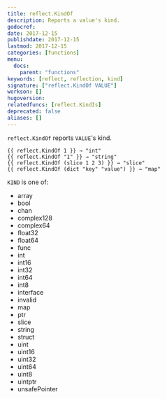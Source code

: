 ```yaml
---
title: reflect.KindOf
description: Reports a value's kind.
godocref:
date: 2017-12-15
publishdate: 2017-12-15
lastmod: 2017-12-15
categories: [functions]
menu:
  docs:
    parent: "functions"
keywords: [reflect, reflection, kind]
signature: ["reflect.KindOf VALUE"]
workson: []
hugoversion:
relatedfuncs: [reflect.KindIs]
deprecated: false
aliases: []
---
```


`reflect.KindOf` reports `VALUE`'s kind.

    {{ reflect.KindOf 1 }} → "int"
    {{ reflect.KindOf "1" }} → "string"
    {{ reflect.KindOf (slice 1 2 3) }} → "slice"
    {{ reflect.KindOf (dict "key" "value") }} → "map"

`KIND` is one of:

* array
* bool
* chan
* complex128
* complex64
* float32
* float64
* func
* int
* int16
* int32
* int64
* int8
* interface
* invalid
* map
* ptr
* slice
* string
* struct
* uint
* uint16
* uint32
* uint64
* uint8
* uintptr
* unsafePointer
